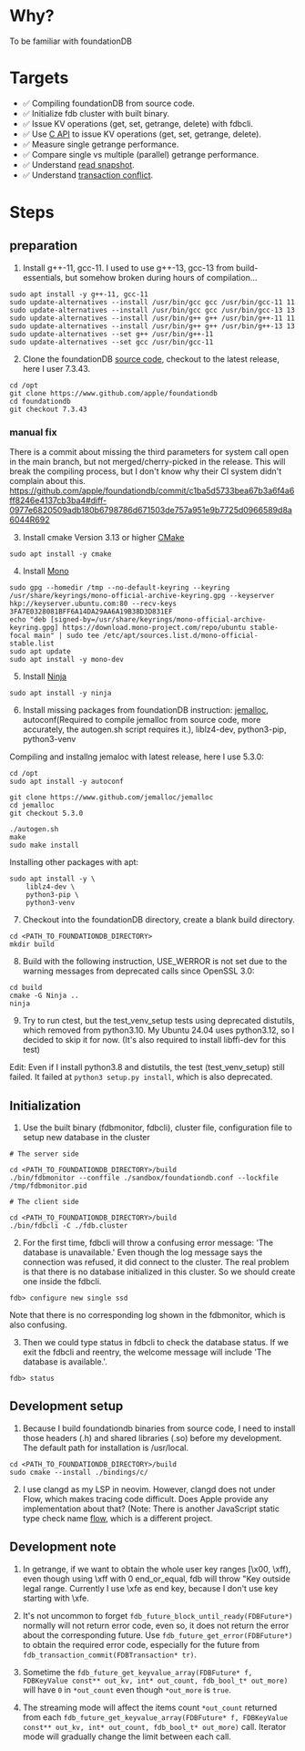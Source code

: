 # Why?
To be familiar with foundationDB

# Targets
- :white_check_mark: Compiling foundationDB from source code.
- :white_check_mark: Initialize fdb cluster with built binary. 
- :white_check_mark: Issue KV operations (get, set, getrange, delete) with fdbcli.
- :white_check_mark: Use [C API](https://apple.github.io/foundationdb/api-c.html) to issue KV operations (get, set, getrange, delete).
- :white_check_mark: Measure single getrange performance.
- :white_check_mark: Compare single vs multiple (parallel) getrange performance.
- :white_check_mark: Understand [read snapshot](https://apple.github.io/foundationdb/developer-guide.html#snapshot-isolation).
- :white_check_mark: Understand [transaction conflict](https://apple.github.io/foundationdb/developer-guide.html#conflict-ranges).

# Steps
## preparation
1. Install g++-11, gcc-11. I used to use g++-13, gcc-13 from build-essentials, but somehow broken during hours of compilation...
```
sudo apt install -y g++-11, gcc-11
sudo update-alternatives --install /usr/bin/gcc gcc /usr/bin/gcc-11 11
sudo update-alternatives --install /usr/bin/gcc gcc /usr/bin/gcc-13 13
sudo update-alternatives --install /usr/bin/g++ g++ /usr/bin/g++-11 11
sudo update-alternatives --install /usr/bin/g++ g++ /usr/bin/g++-13 13
sudo update-alternatives --set g++ /usr/bin/g++-11
sudo update-alternatives --set gcc /usr/bin/gcc-11

```

2. Clone the foundationDB [source code](https://www.github.com/apple/foundationdb), checkout to the latest release, here I user 7.3.43.
```
cd /opt
git clone https://www.github.com/apple/foundationdb
cd foundationdb
git checkout 7.3.43
```
### manual fix
There is a commit about missing the third parameters for system call open in the main branch, but not merged/cherry-picked in the release.
This will break the compiling process, but I don't know why their CI system didn't complain about this.
https://github.com/apple/foundationdb/commit/c1ba5d5733bea67b3a6f4a6ff8246e4137cb3ba4#diff-0977e6820509adb180b6798786d671503de757a951e9b7725d0966589d8a6044R692

3. Install cmake Version 3.13 or higher [CMake](https://cmake.org/)
```
sudo apt install -y cmake
```

4. Install [Mono](https://www.mono-project.com/download/stable/)

```
sudo gpg --homedir /tmp --no-default-keyring --keyring /usr/share/keyrings/mono-official-archive-keyring.gpg --keyserver hkp://keyserver.ubuntu.com:80 --recv-keys 3FA7E0328081BFF6A14DA29AA6A19B38D3D831EF
echo "deb [signed-by=/usr/share/keyrings/mono-official-archive-keyring.gpg] https://download.mono-project.com/repo/ubuntu stable-focal main" | sudo tee /etc/apt/sources.list.d/mono-official-stable.list
sudo apt update
sudo apt install -y mono-dev

```

5. Install [Ninja](https://ninja-build.org/)
```
sudo apt install -y ninja
```

6. Install missing packages from foundationDB instruction: [jemalloc](https://www.github.com/jemalloc/jemalloc), autoconf(Required to compile jemalloc from source code, more accurately, the autogen.sh script requires it.), liblz4-dev, python3-pip, python3-venv

Compiling and installng jemaloc with latest release, here I use 5.3.0:
```
cd /opt
sudo apt install -y autoconf

git clone https://www.github.com/jemalloc/jemalloc
cd jemalloc
git checkout 5.3.0

./autogen.sh
make
sudo make install

```

Installing other packages with apt:
```
sudo apt install -y \
    liblz4-dev \
    python3-pip \
    python3-venv
```

7. Checkout into the foundationDB directory, create a blank build directory.
```
cd <PATH_TO_FOUNDATIONDB_DIRECTORY>
mkdir build

```

8. Build with the following instruction, USE_WERROR is not set due to the warning messages from deprecated calls since OpenSSL 3.0:
```
cd build
cmake -G Ninja ..
ninja
```

9. Try to run ctest, but the test_venv_setup tests using deprecated distutils, which removed from python3.10. My Ubuntu 24.04 uses python3.12, so I decided to skip it for now.
(It's also required to install libffi-dev for this test)

Edit:
Even if I install python3.8 and distutils, the test (test_venv_setup) still failed.
It failed at `python3 setup.py install`, which is also deprecated.

## Initialization
1. Use the built binary (fdbmonitor, fdbcli), cluster file, configuration file to setup new database in the cluster
```
# The server side

cd <PATH_TO_FOUNDATIONDB_DIRECTORY>/build
./bin/fdbmonitor --conffile ./sandbox/foundationdb.conf --lockfile /tmp/fdbmonitor.pid

```

```
# The client side

cd <PATH_TO_FOUNDATIONDB_DIRECTORY>/build
./bin/fdbcli -C ./fdb.cluster

```
2. For the first time, fdbcli will throw a confusing error message: 'The database is unavailable.' Even though the log message says the connection was refused, it did connect to the cluster. The real problem is that there is no database initialized in this cluster. So we should create one inside the fdbcli.

```
fdb> configure new single ssd

```
Note that there is no corresponding log shown in the fdbmonitor, which is also confusing.

3. Then we could type status in fdbcli to check the database status. If we exit the fdbcli and reentry, the welcome message will include 'The database is available.'.

```
fdb> status

```
## Development setup
1. Because I build foundationdb binaries from source code, I need to install those headers (.h) and shared libraries (.so) before my development. The default path for installation is /usr/local.

```
cd <PATH_TO_FOUNDATIONDB_DIRECTORY>/build
sudo cmake --install ./bindings/c/

```
2. I use clangd as my LSP in neovim. However, clangd does not under Flow, which makes tracing code difficult. Does Apple provide any implementation about that? (Note: There is another JavaScript static type check name [flow](https://flow.org/), which is a different project.

## Development note
1. In getrange, if we want to obtain the whole user key ranges [\x00, \xff), even though using \xff with 0 end_or_equal, fdb will throw "Key outside legal range. Currently I use \xfe as end key, because I don't use key starting with \xfe.

2. It's not uncommon to forget `fdb_future_block_until_ready(FDBFuture*)` normally will not return error code, even so, it does not return the error about the corresponding future. Use `fdb_future_get_error(FDBFuture*)` to obtain the required error code, especially for the future from `fdb_transaction_commit(FDBTransaction* tr)`.

3. Sometime the `fdb_future_get_keyvalue_array(FDBFuture* f, FDBKeyValue const** out_kv, int* out_count, fdb_bool_t* out_more)` will have `0` in `*out_count` even though `*out_more` is `true`.

4. The streaming mode will affect the items count `*out_count` returned from each `fdb_future_get_keyvalue_array(FDBFuture* f, FDBKeyValue const** out_kv, int* out_count, fdb_bool_t* out_more)` call. Iterator mode will gradually change the limit between each call.
